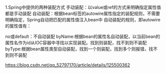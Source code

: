 1.Spring中提供的两种装配方式
手动装配：以value或ref的方式来明确指定属性值都是手动装配
自动装配：根据bean标签的autowire属性指定的装配规则，不需要明确指定，Spring自动把匹配的属性值注入bean中
自动装配的规则，即autowire的属性值有：

no或default：不自动装配
byName:根据bean的属性名自动装配，以当前bean的属性名作为id从IOC容器中寻找以实现装配。找到则装配，找不到则不装配
byType:根据bean属性类型自动装配，找到一个则装配，找到多个则报错，找不到则不装配

https://blog.csdn.net/qq_52797170/article/details/125500362
